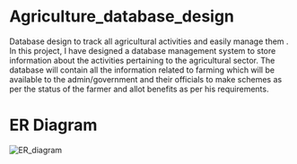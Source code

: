 # Agriculture_database_design
Database design to track all agricultural activities and easily manage them . In this project, I have designed a database management system to store information about the activities pertaining to the agricultural sector. The database will contain all the information related to farming which will be available to the admin/government and their officials to make schemes as per the status of the farmer and allot benefits as per his requirements.
# ER Diagram
![ER_diagram](https://github.com/user-attachments/assets/bc241af5-0ed4-44c3-a7e5-e08b67cde6d1)
